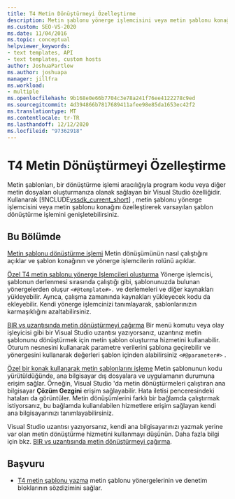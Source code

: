 ```yaml
---
title: T4 Metin Dönüştürmeyi Özelleştirme
description: Metin şablonu yönerge işlemcisini veya metin şablonu konağını özelleştirerek varsayılan şablon dönüştürme işlemini nasıl genişletebileceğinizi öğrenin.
ms.custom: SEO-VS-2020
ms.date: 11/04/2016
ms.topic: conceptual
helpviewer_keywords:
- text templates, API
- text templates, custom hosts
author: JoshuaPartlow
ms.author: joshuapa
manager: jillfra
ms.workload:
- multiple
ms.openlocfilehash: 9b168e0e66b7704c3e78a241f76ee4122278c9ed
ms.sourcegitcommit: 4d394866b7817689411afee98e85da1653ec42f2
ms.translationtype: MT
ms.contentlocale: tr-TR
ms.lasthandoff: 12/12/2020
ms.locfileid: "97362918"
---
```

# <a name="customize-t4-text-transformation"></a>T4 Metin Dönüştürmeyi Özelleştirme

Metin şablonları, bir dönüştürme işlemi aracılığıyla program kodu veya diğer metin dosyaları oluşturmanıza olanak sağlayan bir Visual Studio özelliğidir. Kullanarak [!INCLUDE[vssdk_current_short](../modeling/includes/vssdk_current_short_md.md)] , metin şablonu yönerge işlemcisini veya metin şablonu konağını özelleştirerek varsayılan şablon dönüştürme işlemini genişletebilirsiniz.

## <a name="in-this-section"></a>Bu Bölümde

 [Metin şablonu dönüştürme işlemi](../modeling/the-text-template-transformation-process.md) Metin dönüşümünün nasıl çalıştığını açıklar ve şablon konağının ve yönerge işlemcilerin rolünü açıklar.

 [Özel T4 metin şablonu yönerge Işlemcileri oluşturma](../modeling/creating-custom-t4-text-template-directive-processors.md) Yönerge işlemcisi, şablonun derlenmesi sırasında çalıştığı gibi, şablonunuzda bulunan yönergelerden oluşur `<#@template#>.` ve derlemeleri ve diğer kaynakları yükleyebilir. Ayrıca, çalışma zamanında kaynakları yükleyecek kodu da ekleyebilir. Kendi yönerge işlemcinizi tanımlayarak, şablonlarınızın karmaşıklığını azaltabilirsiniz.

 [BIR vs uzantısında metin dönüştürmeyi çağırma](../modeling/invoking-text-transformation-in-a-vs-extension.md) Bir menü komutu veya olay işleyicisi gibi bir Visual Studio uzantısı yazıyorsanız, uzantınız metin şablonunu dönüştürmek için metin şablon oluşturma hizmetini kullanabilir. Oturum nesnesini kullanarak parametre verilerini şablona geçirebilir ve yönergesini kullanarak değerleri şablon içinden alabilirsiniz `<#@parameter#>` .

 [Özel bir konak kullanarak metin şablonlarını işleme](../modeling/processing-text-templates-by-using-a-custom-host.md) Metin şablonunun kodu yürütüldüğünde, ana bilgisayar dış dosyalara ve uygulamanın durumuna erişim sağlar. Örneğin, Visual Studio 'da metin dönüştürmeleri çalıştıran ana bilgisayar **Çözüm Gezgini** erişim sağlayabilir. Hata iletisi penceresindeki hataları da görüntüler. Metin dönüşümlerini farklı bir bağlamda çalıştırmak istiyorsanız, bu bağlamda kullanılabilen hizmetlere erişim sağlayan kendi ana bilgisayarınızı tanımlayabilirsiniz.

 Visual Studio uzantısı yazıyorsanız, kendi ana bilgisayarınızı yazmak yerine var olan metin dönüştürme hizmetini kullanmayı düşünün. Daha fazla bilgi için bkz. [BIR vs uzantısında metin dönüştürmeyi çağırma](../modeling/invoking-text-transformation-in-a-vs-extension.md).

## <a name="reference"></a>Başvuru

- [T4 metin şablonu yazma](../modeling/writing-a-t4-text-template.md) metin şablonu yönergelerinin ve denetim bloklarının sözdizimini sağlar.
